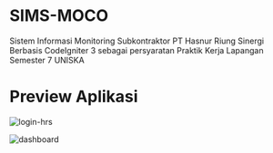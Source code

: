 # SIMS-MOCO
 Sistem Informasi Monitoring Subkontraktor PT Hasnur Riung Sinergi Berbasis CodeIgniter 3 sebagai persyaratan Praktik Kerja Lapangan Semester 7 UNISKA

# Preview Aplikasi
![login-hrs](https://user-images.githubusercontent.com/14160947/151682157-1ca28202-5bda-41bd-8fe2-548ee6f38a03.png)

![dashboard](https://user-images.githubusercontent.com/14160947/151682171-6eb929e4-ae5b-4690-be4a-69bc5104b301.png)
